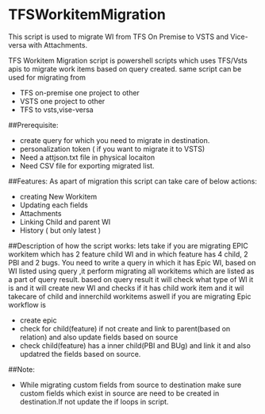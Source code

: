 # TFSWorkitemMigration
This script is used to migrate WI from TFS On Premise to VSTS and Vice-versa with Attachments.

TFS Workitem Migration script is powershell scripts which uses TFS/Vsts apis to migrate work items based on query created.
same script can be used for migrating from
- TFS on-premise one project to other 
- VSTS one project to other
- TFS to vsts,vise-versa

##Prerequisite:
- create query for which you need to migrate in destination.
- personalization token ( if you want to migrate it to VSTS)
- Need a attjson.txt file in physical locaiton 
- Need CSV file for exporting migrated list.

##Features:
As apart of migration this script can take care of below actions:
- creating New Workitem
- Updating each fields
- Attachments
- Linking Child and parent WI 
- History ( but only latest )

##Description of how the script works:
lets take if you are migrating EPIC workitem which has 2 feature child WI and in which feature has 4 child, 2 PBI and 2 bugs. You need to write a query in which it has Epic WI, based on WI listed using query ,it perform migrating all workitems which are listed as a part of query result. based on query result it will check what type of WI it is and it will create new WI and checks if it has child work item and it wil takecare of child and innerchild workitems aswell
if you are migrating Epic workflow is
- create epic
- check for child(feature) if not create and link to parent(based on relation) and also update fields based on source
- check child(feature) has a inner child(PBI and BUg) and link it and also updatred the fields based on source.

##Note:
- While migrating custom fields from source to destination make sure custom fields which exist in source are need to be created in destination.If not update the if loops in script.



